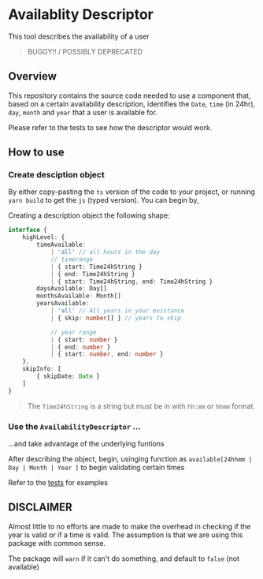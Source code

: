 # Availablity Descriptor

This tool describes the availability of a user

> BUGGY!! / POSSIBLY DEPRECATED

## Overview

This repository contains the source code needed to use a component that, based on a certain availability description, identifies the `Date`, `time` (in 24hr), `day`, `month` and `year` that a user is available for.

Please refer to the tests to see how the descriptor would work.

## How to use

### Create desciption object

By either copy-pasting the `ts` version of the code to your project, or running `yarn build` to get the `js` (typed version). You can begin by, 

Creating a description object the following shape:

```ts
interface {
    highLevel: {
        timeAvailable: 
            | 'all' // all hours in the day
            // timerange
            | { start: Time24hString } 
            | { end: Time24hString } 
            | { start: Time24hString, end: Time24hString }
        daysAvailable: Day[]
        monthsAvailable: Month[]
        yearsAvailable:
            | 'all' // All years in your existance
            | { skip: number[] } // years to skip

            // year range
            | { start: number } 
            | { end: number } 
            | { start: number, end: number }
    },
    skipInfo: [
        { skipDate: Date }
    ]
}
```
> The `Time24hString` is a string but must be in with `hh:mm` or `hhmm` format. 

### Use the `AvailabilityDescriptor` ...
...and take advantage of the underlying funtions

After describing the object, begin, usinging function as `available[24hhmm | Day | Month | Year ]` to begin validating certain times

Refer to the [tests](/__tests__/index.js) for examples


## DISCLAIMER

Almost little to no efforts are made to make the overhead in checking if the year is valid or if a time is valid. The assumption is that we are using this package with common sense. 

The package will `warn` if it can't do something, and default to `false` (not available)

